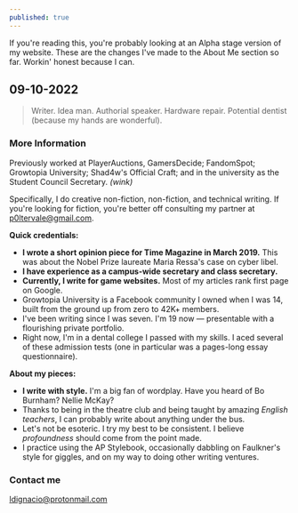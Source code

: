 ```yaml
---
published: true
---
```

If you're reading this, you're probably looking at an Alpha stage version of my website. These are the changes I've made to the About Me section so far. Workin' honest because I can.

## 09-10-2022

> Writer. Idea man. Authorial speaker. Hardware repair. Potential dentist (because my hands are wonderful).

### More Information

Previously worked at PlayerAuctions, GamersDecide; FandomSpot; Growtopia University; Shad4w's Official Craft; and in the university as the Student Council Secretary. _(wink)_

Specifically, I do creative non-fiction, non-fiction, and technical writing. If you're looking for fiction, you're better off consulting my partner at p0ltervale@gmail.com.

**Quick credentials:**

- **I wrote a short opinion piece for Time Magazine in March 2019.** This was about the Nobel Prize laureate Maria Ressa's case on cyber libel.
- **I have experience as a campus-wide secretary and class secretary.**
- **Currently, I write for game websites.** Most of my articles rank first page on Google. 
- Growtopia University is a Facebook community I owned when I was 14, built from the ground up from zero to 42K+ members.
- I've been writing since I was seven. I'm 19 now — presentable with a flourishing private portfolio.
- Right now, I'm in a dental college I passed with my skills. I aced several of these admission tests (one in particular was a pages-long essay questionnaire).

**About my pieces:**

- **I write with style.** I'm a big fan of wordplay. Have you heard of Bo Burnham? Nellie McKay?
- Thanks to being in the theatre club and being taught by amazing _English teachers_, I can probably write about anything under the bus.
- Let's not be esoteric. I try my best to be consistent. I believe _profoundness_ should come from the point made.
- I practice using the AP Stylebook, occasionally dabbling on Faulkner's style for giggles, and on my way to doing other writing ventures.


### Contact me

[ldignacio@protonmail.com](mailto:ldignacio@protonmail.com)
